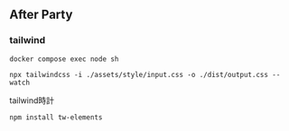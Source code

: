## After Party


### tailwind

```
docker compose exec node sh
```

```
npx tailwindcss -i ./assets/style/input.css -o ./dist/output.css --watch
```
tailwind時計
```
npm install tw-elements
```

